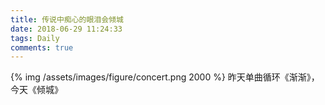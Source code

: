```yaml
---
title: 传说中痴心的眼泪会倾城
date: 2018-06-29 11:24:33
tags: Daily
comments: true
---
```

{% img /assets/images/figure/concert.png 2000 %}
昨天单曲循环《渐渐》，今天《倾城》
